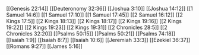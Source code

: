 [[Genesis 22:14]]
[[Deuteronomy 32:36]]
[[Joshua 3:10]]
[[Joshua 14:12]]
[[1 Samuel 14:6]]
[[1 Samuel 17:10]]
[[1 Samuel 17:45]]
[[2 Samuel 16:12]]
[[2 Kings 17:5]]
[[2 Kings 18:13]]
[[2 Kings 18:17]]
[[2 Kings 19:16]]
[[2 Kings 19:22]]
[[2 Kings 19:23]]
[[2 Kings 19:31]]
[[2 Chronicles 28:5]]
[[2 Chronicles 32:20]]
[[Psalms 50:15]]
[[Psalms 50:21]]
[[Psalms 74:18]]
[[Isaiah 1:9]]
[[Isaiah 8:7]]
[[Isaiah 10:6]]
[[Jeremiah 33:3]]
[[Ezekiel 36:37]]
[[Romans 9:27]]
[[James 5:16]]
